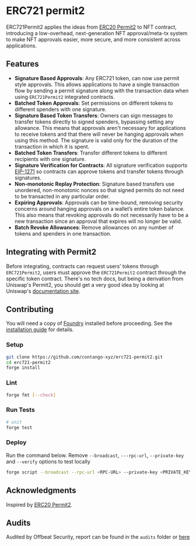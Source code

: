 # ERC721 permit2

ERC721Permit2 applies the ideas from [ERC20 Permit2](https://github.com/Uniswap/permit2) to NFT contract, introducing a low-overhead, next-generation NFT approval/meta-tx system to make NFT approvals easier, more secure, and more consistent across applications.

## Features

- **Signature Based Approvals**: Any ERC721 token, can now use permit style approvals. This allows applications to have a single transaction flow by sending a permit signature along with the transaction data when using `ERC721Permit2` integrated contracts.
- **Batched Token Approvals**: Set permissions on different tokens to different spenders with one signature.
- **Signature Based Token Transfers**: Owners can sign messages to transfer tokens directly to signed spenders, bypassing setting any allowance. This means that approvals aren't necessary for applications to receive tokens and that there will never be hanging approvals when using this method. The signature is valid only for the duration of the transaction in which it is spent.
- **Batched Token Transfers**: Transfer different tokens to different recipients with one signature.
- **Signature Verification for Contracts**: All signature verification supports [EIP-1271](https://eips.ethereum.org/EIPS/eip-1271) so contracts can approve tokens and transfer tokens through signatures.
- **Non-monotonic Replay Protection**: Signature based transfers use unordered, non-monotonic nonces so that signed permits do not need to be transacted in any particular order.
- **Expiring Approvals**: Approvals can be time-bound, removing security concerns around hanging approvals on a wallet’s entire token balance. This also means that revoking approvals do not necessarily have to be a new transaction since an approval that expires will no longer be valid.
- **Batch Revoke Allowances**: Remove allowances on any number of tokens and spenders in one transaction.

## Integrating with Permit2

Before integrating, contracts can request users’ tokens through `ERC721Permit2`, users must approve the `ERC721Permit2` contract through the specific token contract. There's no tech docs, but being a derivation from Uniswap's Permit2, you should get a very good idea by looking at Uniswap's [documentation site](https://docs.uniswap.org/contracts/permit2/overview).


## Contributing

You will need a copy of [Foundry](https://github.com/foundry-rs/foundry) installed before proceeding. See the [installation guide](https://github.com/foundry-rs/foundry#installation) for details.

### Setup

```sh
git clone https://github.com/contango-xyz/erc721-permit2.git
cd erc721-permit2
forge install
```

### Lint

```sh
forge fmt [--check]
```

### Run Tests

```sh
# unit
forge test
```

### Deploy

Run the command below. Remove `--broadcast`, `---rpc-url`, `--private-key` and `--verify` options to test locally

```sh
forge script --broadcast --rpc-url <RPC-URL> --private-key <PRIVATE_KEY> --verify script/Deploy.s.sol
```

## Acknowledgments

Inspired by [ERC20 Permit2](https://github.com/Uniswap/permit2).

## Audits

Audited by Offbeat Security, report can be found in the `audits` folder or [here](https://hackmd.io/@devtooligan/erc721permit2-contango-11MAY2024)